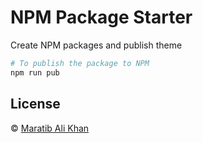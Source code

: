 # NPM Package Starter

Create NPM packages and publish theme

```bash
# To publish the package to NPM
npm run pub
```

## License

© [Maratib Ali Khan](https://maratib.github.io)
